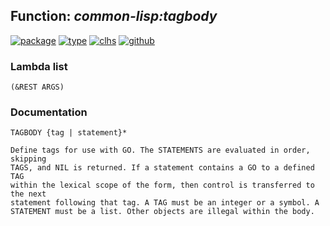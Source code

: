 ## Function: ***common-lisp:tagbody***
[![package](https://img.shields.io/badge/Package-COMMON--LISP-5f9ea0.svg?style=social&colorA=999999)](../) [![type](https://img.shields.io/badge/Type-Function-5f9ea0.svg?style=social&colorA=999999)](../#function) [![clhs](https://img.shields.io/badge/CLHS-TAGBODY-5f9ea0.svg?style=social&colorA=999999)](http://www.lispworks.com/documentation/HyperSpec/Body/s_tagbod.htm) [![github](https://img.shields.io/badge/GitHub-View_the_source-5f9ea0.svg?style=social&colorA=999999&logo=github)](https://github.com/sbcl/sbcl/blob/master/src/compiler/info-functions.lisp/) 
### Lambda list
```
(&REST ARGS)
```
### Documentation
```
TAGBODY {tag | statement}*

Define tags for use with GO. The STATEMENTS are evaluated in order, skipping
TAGS, and NIL is returned. If a statement contains a GO to a defined TAG
within the lexical scope of the form, then control is transferred to the next
statement following that tag. A TAG must be an integer or a symbol. A
STATEMENT must be a list. Other objects are illegal within the body.
```
